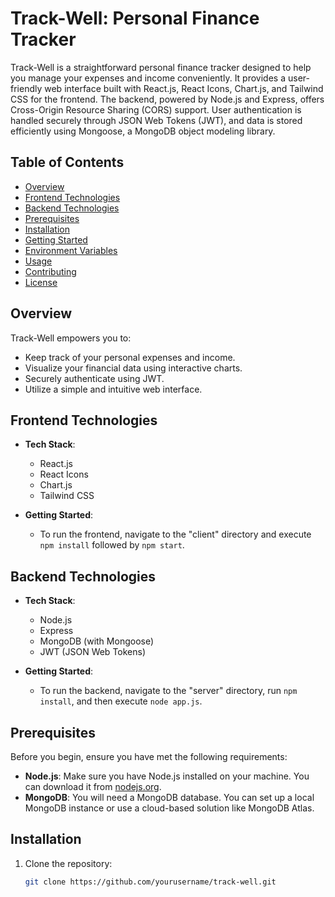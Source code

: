 # Track-Well: Personal Finance Tracker

Track-Well is a straightforward personal finance tracker designed to help you manage your expenses and income conveniently. It provides a user-friendly web interface built with React.js, React Icons, Chart.js, and Tailwind CSS for the frontend. The backend, powered by Node.js and Express, offers Cross-Origin Resource Sharing (CORS) support. User authentication is handled securely through JSON Web Tokens (JWT), and data is stored efficiently using Mongoose, a MongoDB object modeling library.

## Table of Contents

- [Overview](#overview)
- [Frontend Technologies](#frontend-technologies)
- [Backend Technologies](#backend-technologies)
- [Prerequisites](#prerequisites)
- [Installation](#installation)
- [Getting Started](#getting-started)
- [Environment Variables](#environment-variables)
- [Usage](#usage)
- [Contributing](#contributing)
- [License](#license)

## Overview

Track-Well empowers you to:

- Keep track of your personal expenses and income.
- Visualize your financial data using interactive charts.
- Securely authenticate using JWT.
- Utilize a simple and intuitive web interface.

## Frontend Technologies

- **Tech Stack**:
  - React.js
  - React Icons
  - Chart.js
  - Tailwind CSS

- **Getting Started**:
  - To run the frontend, navigate to the "client" directory and execute `npm install` followed by `npm start`.

## Backend Technologies

- **Tech Stack**:
  - Node.js
  - Express
  - MongoDB (with Mongoose)
  - JWT (JSON Web Tokens)

- **Getting Started**:
  - To run the backend, navigate to the "server" directory, run `npm install`, and then execute `node app.js`.

## Prerequisites

Before you begin, ensure you have met the following requirements:

- **Node.js**: Make sure you have Node.js installed on your machine. You can download it from [nodejs.org](https://nodejs.org/).
- **MongoDB**: You will need a MongoDB database. You can set up a local MongoDB instance or use a cloud-based solution like MongoDB Atlas.

## Installation

1. Clone the repository:
   ```bash
   git clone https://github.com/yourusername/track-well.git

